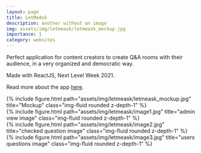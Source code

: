 ```yaml
---
layout: page
title: LetMeAsk
description: another without an image
img: assets/img/letmeask/letmeask_mockup.jpg
importance: 1
category: websites
---
```


Perfect application for content creators to create Q&A rooms with their audience, in a very organized and democratic way.

Made with ReactJS, Next Level Week 2021.

Read more about the app <a href="https://github.com/samuel-s-marques/letmeask">here</a>.

<div class="row">
    <div class="col-sm mt-3 mt-md-0">
        {% include figure.html path="assets/img/letmeask/letmeask_mockup.jpg" title="Mockup" class="img-fluid rounded z-depth-1" %}
    </div>
</div>

<div class="row">
    <div class="col-sm mt-3 mt-md-0">
        {% include figure.html path="assets/img/letmeask/image1.jpg" title="admin view image" class="img-fluid rounded z-depth-1" %}
    </div>
    <div class="col-sm mt-3 mt-md-0">
        {% include figure.html path="assets/img/letmeask/image2.jpg" title="checked question image" class="img-fluid rounded z-depth-1" %}
    </div>
    <div class="col-sm mt-3 mt-md-0">
        {% include figure.html path="assets/img/letmeask/image3.jpg" title="users questions image" class="img-fluid rounded z-depth-1" %}
    </div>
</div>